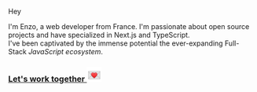 Hey

I'm Enzo, a web developer from France. I'm passionate about open source projects and have specialized in Next.js and TypeScript. 
<br />
I've been captivated by the immense potential the ever-expanding Full-Stack *JavaScript ecosystem*.

### <a href="mailto:enzo.bacqueyrisses@gmail.com">Let's work together <img src="email.webp" width="30" height="30" alt="Lien vers email"></a>
